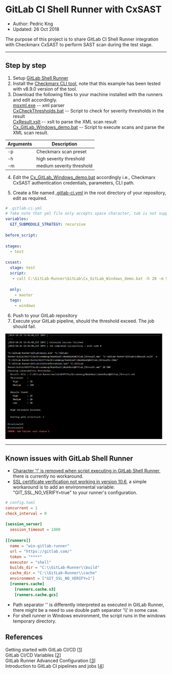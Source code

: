 # GitLab CI Shell Runner with CxSAST
* Author:   Pedric Kng  
* Updated:  26 Oct 2018

The purpose of this project is to share GitLab CI Shell Runner integration  with Checkmarx CxSAST to perform SAST scan during the test stage.

***
## Step by step
1. Setup [GitLab Shell Runner](https://docs.gitlab.com/runner/install/windows.html)
2. Install the [Checkmarx CLI tool](https://www.checkmarx.com/plugins/), note that this example has been tested with v8.9.0 version of the tool.
3. Download the following files to your machine installed with the runners and edit accordingly.  
[msxml.exe](cx/msmxl.exe) -- xml parser  
[CxCheckThresholds.bat](cx/CxCheckThresholds.bat) -- Script to check for severity thresholds in the result  
[CxResult.xslt](cx/CxCheckThresholds.bat) -- xslt to parse the XML scan result  
[Cx_GitLab_Windows_demo.bat](cx/Cx_GitLab_Windows_demo.bat) -- Script to execute scans and parse the XML scan result.  

| Arguments     | Description               |
| ------------- |---------------------------|
| -p            | Checkmarx scan preset     |
| -h            | high severity threshold   |
| -m            | medium severity threshold |

4. Edit the [Cx_GitLab_Windows_demo.bat](cx/Cx_GitLab_Windows_demo.bat) accordingly i.e., Checkmarx CxSAST authentication credentials, parameters, CLI path.

5. Create a file named [.gitlab-ci.yml](cx/.gitlab-ci.yml) in the root directory of your repository, edit as required.

  ```yml
  # .gitlab-ci.yml
  # Take note that yml file only accepts space character, tab is not supported
  variables:
    GIT_SUBMODULE_STRATEGY: recursive

  before_script:

  stages:
    - test

  cxsast:
    stage: test
    script:
     - call C:\GitLab-Runner\GitLab\Cx_GitLab_Windows_demo.bat -h 20 -m 500

    only:
      - master
    tags:
      - windows

  ```
6. Push to your GitLab repository
7. Execute your GitLab pipeline, should the threshold exceed. The job should fail.

![exceed high threshold](cx/jobfail_exceedhighthreshold.png)

***
## Known issues with GitLab Shell Runner
- [Character '!' is removed when script executing in GitLab Shell Runner](https://gitlab.com/gitlab-org/gitlab-runner/issues/1864), there is currently no workaround.  
- [SSL certificate verification not working in version 10.6](https://gitlab.com/gitlab-org/gitlab-runner/issues/3180), a simple workaround is to add an environmental variable: "GIT_SSL_NO_VERIFY=true" to your runner's configuration.

```toml
# config.toml
concurrent = 1
check_interval = 0

[session_server]
  session_timeout = 1800

[[runners]]
  name = "win-gitlab-runner"
  url = "https://gitlab.com/"
  token = "****"
  executor = "shell"
  builds_dir = "C:\\GitLab-Runner\\build"
  cache_dir = "C:\\GitLab-Runner\\cache"
  environment = ["GIT_SSL_NO_VERIFY=1"]
  [runners.cache]
    [runners.cache.s3]
    [runners.cache.gcs]
```

- Path separator '\' is differently interpreted as executed in GitLab Runner, there might be a need to use double path separator '\\\\' in some case.
- For shell runner in Windows environment, the script runs in the windows temporary directory.

## References

Getting started with GitLab CI/CD [[1]]  
GitLab CI/CD Variables [[2]]  
GitLab Runner Advanced Configuration [[3]]  
Introduction to GitLab CI pipelines and jobs [[4]]

[1]:https://docs.gitlab.com/ce/ci/quick_start/README.html "Getting started with GitLab CI/CD"
[2]:https://docs.gitlab.com/ee/ci/variables/#gitlab-ci-yml-defined-variables "GitLab CI/CD Variables"
[3]:https://docs.gitlab.com/runner/configuration/advanced-configuration.html "Gitlab Runner Advanced Configuration"
[4]:https://docs.gitlab.com/ee/ci/pipelines.html "Introduction to GitLab CI pipelines and jobs"
